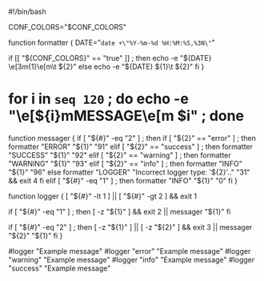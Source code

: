 #!/bin/bash

CONF_COLORS="$CONF_COLORS"

function formatter {
  DATE="`date +\"%Y-%m-%d %H:%M:%S,%3N\"`"

  if [[ "${CONF_COLORS}" == "true" ]] ; then
    echo -e "${DATE} \e[${3}m${1}\e[m\t ${2}"
  else
    echo -e "${DATE} ${1}\t ${2}"
  fi
}

# for i in `seq 120` ; do echo -e "\e[${i}mMESSAGE\e[m $i" ; done
function messager {
  if [ "${#}" -eq "2" ] ; then
    if [ "${2}" == "error" ] ; then
      formatter "ERROR" "${1}" "91"
    elif [ "${2}" == "success" ] ; then
      formatter "SUCCESS" "${1}" "92"
    elif [ "${2}" == "warning" ] ; then
      formatter "WARNING" "${1}" "93"
    elif [ "${2}" == "info" ] ; then
      formatter "INFO" "${1}" "96"
    else
      formatter "LOGGER" "Incorrect logger type: '${2}'.." "31" && exit 4
    fi
  elif [ "${#}" -eq "1" ] ; then
    formatter "INFO" "${1}" "0"
  fi
}

function logger {
  [ "${#}" -lt 1 ] || [ "${#}" -gt 2 ] && exit 1

  if [ "${#}" -eq "1" ] ; then
    [ -z "${1}" ] && exit 2 || messager "${1}"
  fi

  if [ "${#}" -eq "2" ] ; then
    [ -z "${1}" ] || [ -z "${2}" ] && exit 3 || messager "${2}" "${1}"
  fi
}

#logger "Example message"
#logger "error" "Example message"
#logger "warning" "Example message"
#logger "info" "Example message"
#logger "success" "Example message"
